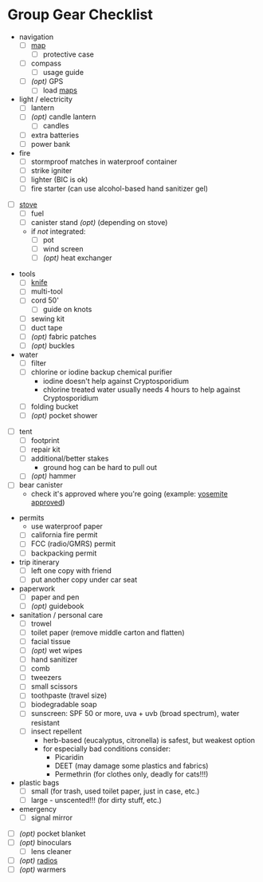 # Group Gear Checklist

- navigation
  - [ ] [map](../maps.md)
    - [ ] protective case
  - [ ] compass
    - [ ] usage guide
  - [ ] _(opt)_ GPS
    - [ ] load [maps](../maps.md)
- light / electricity
  - [ ] lantern
  - [ ] _(opt)_ candle lantern
    - [ ] candles
  - [ ] extra batteries
  - [ ] power bank
- fire
  - [ ] stormproof matches in waterproof container
  - [ ] strike igniter
  - [ ] lighter (BIC is ok)
  - [ ] fire starter (can use alcohol-based hand sanitizer gel)
- [ ] [stove](../stoves.md)
  - [ ] fuel
  - [ ] canister stand _(opt)_ (depending on stove)
  - if *not* integrated:
    - [ ] pot
    - [ ] wind screen
    - [ ] _(opt)_ heat exchanger
- tools
  - [ ] [knife](../knives.md)
  - [ ] multi-tool
  - [ ] cord 50'
    - [ ] guide on knots
  - [ ] sewing kit
  - [ ] duct tape
  - [ ] _(opt)_ fabric patches
  - [ ] _(opt)_ buckles
- water
  - [ ] filter
  - [ ] chlorine or iodine backup chemical purifier
    - iodine doesn't help against Cryptosporidium
    - chlorine treated water usually needs 4 hours to help against Cryptosporidium
  - [ ] folding bucket
  - [ ] _(opt)_ pocket shower
- [ ] tent
  - [ ] footprint
  - [ ] repair kit
  - [ ] additional/better stakes
    - ground hog can be hard to pull out
  - [ ] _(opt)_ hammer
- [ ] bear canister
  - check it's approved where you're going (example: [yosemite approved](https://www.nps.gov/yose/planyourvisit/containers.htm))
- permits
  - use waterproof paper
  - [ ] california fire permit
  - [ ] FCC (radio/GMRS) permit
  - [ ] backpacking permit
- trip itinerary
  - [ ] left one copy with friend
  - [ ] put another copy under car seat
- paperwork
  - [ ] paper and pen
  - [ ] _(opt)_ guidebook
- sanitation / personal care
  - [ ] trowel
  - [ ] toilet paper (remove middle carton and flatten)
  - [ ] facial tissue
  - [ ] _(opt)_ wet wipes
  - [ ] hand sanitizer
  - [ ] comb
  - [ ] tweezers
  - [ ] small scissors
  - [ ] toothpaste (travel size)
  - [ ] biodegradable soap
  - [ ] sunscreen: SPF 50 or more, uva + uvb (broad spectrum), water resistant
  - [ ] insect repellent
    - herb-based (eucalyptus, citronella) is safest, but weakest option
    - for especially bad conditions consider:
      - Picaridin
      - DEET (may damage some plastics and fabrics)
      - Permethrin (for clothes only, deadly for cats!!!)
- plastic bags
  - [ ] small (for trash, used toilet paper, just in case, etc.)
  - [ ] large - unscented!!! (for dirty stuff, etc.)
- emergency
  - [ ] signal mirror
- [ ] _(opt)_ pocket blanket
- [ ] _(opt)_ binoculars
  - [ ] lens cleaner
- [ ] _(opt)_ [radios](../../common/radio.md)
- [ ] _(opt)_ warmers
